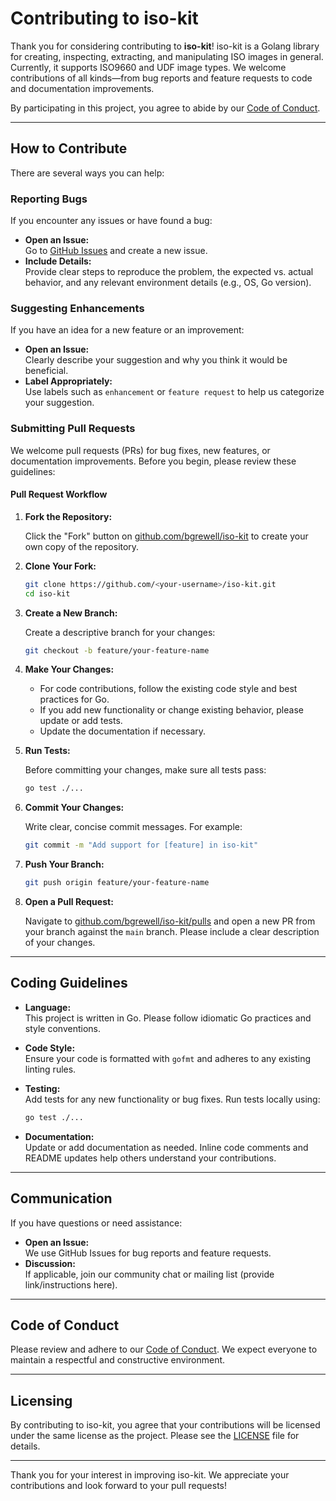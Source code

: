 # Contributing to iso-kit

Thank you for considering contributing to **iso-kit**! iso-kit is a Golang library for creating, inspecting, extracting, and manipulating ISO images in general. Currently, it supports ISO9660 and UDF image types. We welcome contributions of all kinds—from bug reports and feature requests to code and documentation improvements.

By participating in this project, you agree to abide by our [Code of Conduct](CODE_OF_CONDUCT.md).

---

## How to Contribute

There are several ways you can help:

### Reporting Bugs

If you encounter any issues or have found a bug:
- **Open an Issue:**  
  Go to [GitHub Issues](https://github.com/bgrewell/iso-kit/issues) and create a new issue.
- **Include Details:**  
  Provide clear steps to reproduce the problem, the expected vs. actual behavior, and any relevant environment details (e.g., OS, Go version).

### Suggesting Enhancements

If you have an idea for a new feature or an improvement:
- **Open an Issue:**  
  Clearly describe your suggestion and why you think it would be beneficial.
- **Label Appropriately:**  
  Use labels such as `enhancement` or `feature request` to help us categorize your suggestion.

### Submitting Pull Requests

We welcome pull requests (PRs) for bug fixes, new features, or documentation improvements. Before you begin, please review these guidelines:

#### Pull Request Workflow

1. **Fork the Repository:**

   Click the "Fork" button on [github.com/bgrewell/iso-kit](https://github.com/bgrewell/iso-kit) to create your own copy of the repository.

2. **Clone Your Fork:**

   ```bash
   git clone https://github.com/<your-username>/iso-kit.git
   cd iso-kit
   ```

3. **Create a New Branch:**

   Create a descriptive branch for your changes:

   ```bash
   git checkout -b feature/your-feature-name
   ```

4. **Make Your Changes:**

   - For code contributions, follow the existing code style and best practices for Go.
   - If you add new functionality or change existing behavior, please update or add tests.
   - Update the documentation if necessary.

5. **Run Tests:**

   Before committing your changes, make sure all tests pass:

   ```bash
   go test ./...
   ```

6. **Commit Your Changes:**

   Write clear, concise commit messages. For example:

   ```bash
   git commit -m "Add support for [feature] in iso-kit"
   ```

7. **Push Your Branch:**

   ```bash
   git push origin feature/your-feature-name
   ```

8. **Open a Pull Request:**

   Navigate to [github.com/bgrewell/iso-kit/pulls](https://github.com/bgrewell/iso-kit/pulls) and open a new PR from your branch against the `main` branch. Please include a clear description of your changes.

---

## Coding Guidelines

- **Language:**  
  This project is written in Go. Please follow idiomatic Go practices and style conventions.
  
- **Code Style:**  
  Ensure your code is formatted with `gofmt` and adheres to any existing linting rules.
  
- **Testing:**  
  Add tests for any new functionality or bug fixes. Run tests locally using:
  ```bash
  go test ./...
  ```

- **Documentation:**  
  Update or add documentation as needed. Inline code comments and README updates help others understand your contributions.

---

## Communication

If you have questions or need assistance:
- **Open an Issue:**  
  We use GitHub Issues for bug reports and feature requests.
- **Discussion:**  
  If applicable, join our community chat or mailing list (provide link/instructions here).

---

## Code of Conduct

Please review and adhere to our [Code of Conduct](CODE_OF_CONDUCT.md). We expect everyone to maintain a respectful and constructive environment.

---

## Licensing

By contributing to iso-kit, you agree that your contributions will be licensed under the same license as the project. Please see the [LICENSE](LICENSE) file for details.

---

Thank you for your interest in improving iso-kit. We appreciate your contributions and look forward to your pull requests!
